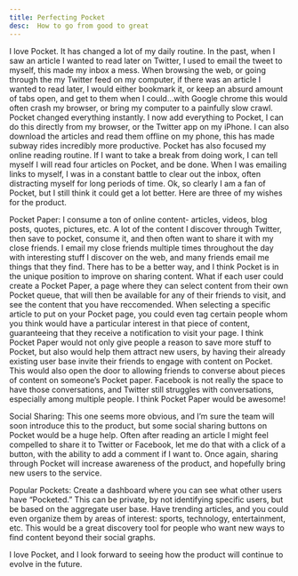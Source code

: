 ```yaml
---
title: Perfecting Pocket
desc:  How to go from good to great
---
```


I love Pocket.  It has changed a lot of my daily routine.  In the past, when I saw an article I wanted to read later on Twitter, I used to email the tweet to myself, this made my inbox a mess.  When browsing the web, or going through the my Twitter feed on my computer, if there was an article I wanted to read later, I would either bookmark it, or keep an absurd amount of tabs open, and get to them when I could…with Google chrome this would often crash my browser, or bring my computer to a painfully slow crawl.  Pocket changed everything instantly.  I now add everything to Pocket, I can do this directly from my browser, or the Twitter app on my iPhone.  I can also download the articles and read them offline on my phone, this has made subway rides incredibly more productive.  Pocket has also focused my online reading routine.  If I want to take a break from doing work, I can tell myself I will read four articles on Pocket, and be done.  When I was emailing links to myself, I was in a constant battle to clear out the inbox, often distracting myself for long periods of time.  Ok, so clearly I am a fan of Pocket, but I still think it could get a lot better.  Here are three of my wishes for the product.

Pocket Paper: I consume a ton of online content- articles, videos, blog posts, quotes, pictures, etc. A lot of the content I discover through Twitter, then save to pocket, consume it, and then often want to share it with my close friends.  I email my close friends multiple times throughout the day with interesting stuff I discover on the web, and many friends email me things that they find.  There has to be a better way, and I think Pocket is in the unique position to improve on sharing content.  What if each user could create a Pocket Paper, a page where they can select content from their own Pocket queue, that will then be available for any of their friends to visit, and see the content that you have reccomended.  When selecting a specific article to put on your Pocket page, you could even tag certain people whom you think would have a particular interest in that piece of content, guaranteeing that they receive a notification to visit your page.  I think Pocket Paper would not only give people a reason to save more stuff to Pocket, but also would help them attract new users, by having their already existing user base invite their friends to engage with content on Pocket.  This would also open the door to allowing friends to converse about pieces of content on someone’s Pocket paper.  Facebook is not really the space to have those conversations, and Twitter still struggles with conversations, especially among multiple people.  I think Pocket Paper would be awesome!

Social Sharing: This one seems more obvious, and I’m sure the team will soon introduce this to the product, but some social sharing buttons on Pocket would be a huge help.  Often after reading an article I might feel compelled to share it to Twitter or Facebook, let me do that with a click of a button, with the ability to add a comment if I want to.  Once again, sharing through Pocket will increase awareness of the product, and hopefully bring new users to the service.

Popular Pockets: Create a dashboard where you can see what other users have “Pocketed.”  This can be private, by not identifying specific users, but be based on the aggregate user base. Have trending articles, and you could even organize them by areas of interest: sports, technology, entertainment, etc.  This would be a great discovery tool for people who want new ways to find content beyond their social graphs.

I love Pocket, and I look forward to seeing how the product will continue to evolve in the future.

